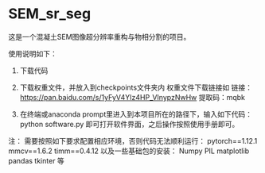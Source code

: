 # SEM_sr_seg
这是一个混凝土SEM图像超分辨率重构与物相分割的项目。

使用说明如下：

1. 下载代码

2. 下载权重文件，并放入到checkpoints文件夹内
权重文件下载链接如
链接：https://pan.baidu.com/s/1yFyV4YIz4HP_VInypzNwHw 
提取码：mqbk 

3. 在终端或anaconda prompt里进入到本项目所在的路径下，输入如下代码：
python software.py
即可打开软件界面，之后操作按照使用手册即可。

注：
需要按照如下要求配置相应环境，否则代码无法顺利运行：
pytorch==1.12.1
mmcv==1.6.2
timm==0.4.12
以及一些基础包的安装：
Numpy
PIL
matplotlib
pandas
tkinter
等
